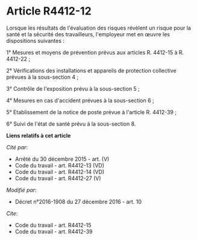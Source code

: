 # Article R4412-12

Lorsque les résultats de l'évaluation des risques révèlent un risque pour la santé et la sécurité des travailleurs,
l'employeur met en œuvre les dispositions suivantes : 

1° Mesures et moyens de prévention prévus aux articles R. 4412-15 à R. 4412-22 ; 

2° Vérifications des installations et appareils de protection collective prévues à la sous-section 4 ; 

3° Contrôle de l'exposition prévu à la sous-section 5 ; 

4° Mesures en cas d'accident prévues à la sous-section 6 ; 

5° Etablissement de la notice de poste prévue à l'article R. 4412-39 ; 

6° Suivi de l'état de santé prévu à la sous-section 8.

**Liens relatifs à cet article**

_Cité par_:

  - Arrêté du 30 décembre 2015 - art. (V)
  - Code du travail - art. R4412-13 (VD)
  - Code du travail - art. R4412-14 (VD)
  - Code du travail - art. R4412-27 (V)

_Modifié par_:

  - Décret n°2016-1908 du 27 décembre 2016 - art. 10

_Cite_:

  - Code du travail - art. R4412-15
  - Code du travail - art. R4412-39
